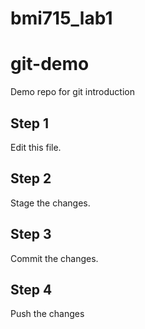 # bmi715_lab1
# git-demo
Demo repo for git introduction

## Step 1
Edit this file.

## Step 2
Stage the changes.

## Step 3
Commit the changes.

## Step 4
Push the changes
